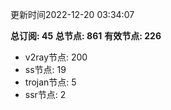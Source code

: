 更新时间2022-12-20 03:34:07

**总订阅: 45**
**总节点: 861**
**有效节点: 226**
- v2ray节点: 200
- ss节点: 19
- trojan节点: 5
- ssr节点: 2
